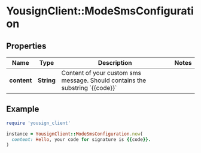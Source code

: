 # YousignClient::ModeSmsConfiguration

## Properties

| Name | Type | Description | Notes |
| ---- | ---- | ----------- | ----- |
| **content** | **String** | Content of your custom sms message. Should contains the substring &#x60;{{code}}&#x60; |  |

## Example

```ruby
require 'yousign_client'

instance = YousignClient::ModeSmsConfiguration.new(
  content: Hello, your code for signature is {{code}}.
)
```

